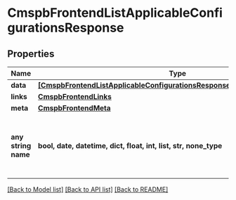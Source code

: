 # CmspbFrontendListApplicableConfigurationsResponse


## Properties
Name | Type | Description | Notes
------------ | ------------- | ------------- | -------------
**data** | [**[CmspbFrontendListApplicableConfigurationsResponseApplicableConfiguration]**](CmspbFrontendListApplicableConfigurationsResponseApplicableConfiguration.md) |  | [optional] 
**links** | [**CmspbFrontendLinks**](CmspbFrontendLinks.md) |  | [optional] 
**meta** | [**CmspbFrontendMeta**](CmspbFrontendMeta.md) |  | [optional] 
**any string name** | **bool, date, datetime, dict, float, int, list, str, none_type** | any string name can be used but the value must be the correct type | [optional]

[[Back to Model list]](../README.md#documentation-for-models) [[Back to API list]](../README.md#documentation-for-api-endpoints) [[Back to README]](../README.md)


